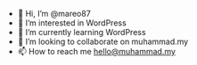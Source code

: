 - 👋 Hi, I’m @mareo87
- 👀 I’m interested in WordPress
- 🌱 I’m currently learning WordPress
- 💞️ I’m looking to collaborate on muhammad.my
- 📫 How to reach me hello@muhammad.my

<!---
mareo87/mareo87 is a ✨ special ✨ repository because its `README.md` (this file) appears on your GitHub profile.
You can click the Preview link to take a look at your changes.
--->
